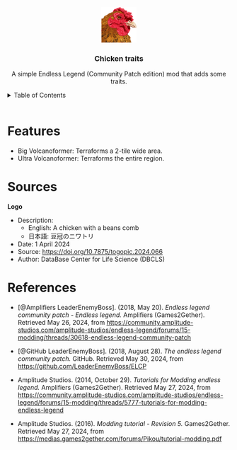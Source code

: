 <!-- Listen, I know align=center is basically deprecated, but it's GitHub. You use what you can, because there's not a lot of that going around. -->
<div align="center">
	<img src="./src/logo.png" alt="Logo" width="80" height="80">
	<h3 align="center">Chicken traits</h3>
	<p align="center">
		A simple Endless Legend (Community Patch edition) mod that adds some traits.
	</p>
</div>

<details>
<summary>Table of Contents</summary>

* [Features](#features)
* [References](#references)
* [Sources](#sources)

</details>
<br>

# Features

- Big Volcanoformer: Terraforms a 2-tile wide area.
- Ultra Volcanoformer: Terraforms the entire region.

# Sources

**Logo**
- Description:
	- English: A chicken with a beans comb
	- 日本語: 豆冠のニワトリ
- Date: 1 April 2024
- Source: https://doi.org/10.7875/togopic.2024.066
- Author: DataBase Center for Life Science (DBCLS)

# References

+ [@Amplifiers LeaderEnemyBoss]. (2018, May 20). *Endless legend community patch - Endless legend.* Amplifiers (Games2Gether). Retrieved May 26, 2024, from https://community.amplitude-studios.com/amplitude-studios/endless-legend/forums/15-modding/threads/30618-endless-legend-community-patch

+ [@GitHub LeaderEnemyBoss]. (2018, August 28). *The endless legend community patch.* GitHub. Retrieved May 30, 2024, from https://github.com/LeaderEnemyBoss/ELCP

+ Amplitude Studios. (2014, October 29). *Tutorials for Modding endless legend.* Amplifiers (Games2Gether). Retrieved May 27, 2024, from https://community.amplitude-studios.com/amplitude-studios/endless-legend/forums/15-modding/threads/5777-tutorials-for-modding-endless-legend

+ Amplitude Studios. (2016). *Modding tutorial - Revision 5.* Games2Gether. Retrieved May 27, 2024, from https://medias.games2gether.com/forums/Pikou/tutorial-modding.pdf